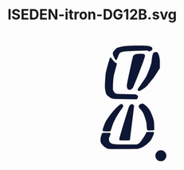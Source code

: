 # ISEDEN-itron-DG12B.svg

<?xml version="1.0" encoding="utf-8"?>
<!-- Generator: Adobe Illustrator 16.0.0, SVG Export Plug-In . SVG Version: 6.00 Build 0)  -->
<!DOCTYPE svg PUBLIC "-//W3C//DTD SVG 1.1//EN" "http://www.w3.org/Graphics/SVG/1.1/DTD/svg11.dtd">
<svg version="1.1" id="all" xmlns="http://www.w3.org/2000/svg" xmlns:xlink="http://www.w3.org/1999/xlink" x="0px"
	 y="0px" width="1920px" height="1080px" viewBox="0 0 1920 1080" enable-background="new 0 0 1920 1080" xml:space="preserve">
<path fill="#0D1634" stroke="#231815" stroke-miterlimit="10" d="M829.528,209.275c1.174,0,6.472-2.941,6.472-2.941
	s16.402-43.167,21-48.083s13.75-9.75,33.25-13.25s176.25-8.25,180-7.625s13.053,8.497,16.25,6.625s20.5-12,20.5-12s1-4.5,0-11.5
	s-5-10-24-16.5s-163.328-5.416-202.291,2.208C866.688,109.155,844,113,833.5,120.5s-24.5,27.167-25.833,30s-1.807,15.677,0,21.167
	C809.691,177.819,823.194,209.275,829.528,209.275z"/>
<path fill="#0D1634" stroke="#231815" stroke-miterlimit="10" d="M960.502,181.733c2.165-5.069,8.164-11.069,17.498-15.069
	s56.333-5.667,64-1.667s9.086,9.028,9.334,11.333c1.666,16-85.737,234.729-90.889,242.595c-5.341,8.154-18.111,22.072-32.445,17.405
	c-6.716-2.187-14.787-8.879-14.894-28.439S958.471,186.489,960.502,181.733z"/>
<path fill="#0D1634" stroke="#231815" stroke-miterlimit="10" d="M1115,158c5.5-9.75,23.716-9.379,28.716-7.379
	s7.784,11.129,12.034,20.129s8.861,30.25,9.111,43.75s0.389,54.25-0.111,57S1122,339.25,1122,339.25s-46.696,60.068-58.446,71.318
	s-50.234,36.637-56.234,35.887S997,441.5,997,441.5v-10c0,0,54.695-77.688,65.348-97.594s37.897-87.521,40.652-116.156
	C1105.788,188.77,1109.5,167.75,1115,158z"/>
<path fill="#0D1634" stroke="#231815" stroke-miterlimit="10" d="M785.5,191c2.833-1.332,14.637,11.41,20.982,20.668
	C821.333,233.335,834.667,233.666,836,237s-21.167,78.667-25.25,103.5s-5.785,89.858-4.268,96.765S817.333,460.335,825,464.5
	s19.5,5,19.5,5l132,3c0,0,19,5.501,20.5,13s-1.167,13.168-2.5,16s-8,8-8,8l-171-2.5c0,0-19.404-2.53-26.5-7.5
	s-20.428-13.364-27.5-21c-11.074-11.958-13.92-41.091-15.669-56.197c-1.831-15.805,2.503-84.136,5.503-108.136
	S782.667,192.332,785.5,191z"/>
<path fill="#0D1634" stroke="#231815" stroke-miterlimit="10" d="M950.5,548c-10.5,0-15.5,9.5-20,17s-74.936,240.404-75,250
	c-0.032,4.75,2,6,6.5,7.5s64.5,1,70,0s5-7.5,5-7.5s31-249,30.5-254S961,548,950.5,548z"/>
<path fill="#0D1634" stroke="#231815" stroke-miterlimit="10" d="M879.75,549.25c5.25,4.5,3.75,19.25,3.75,19.25
	s-14.206,18.391-26.75,37c-13.196,19.578-24.879,39.644-29.75,49c-4.019,7.72-13.506,25.577-20.5,43.5
	c-9.54,24.447-16.49,49.27-17.5,51c-1.75,3-1,3-4.5,4.5s-47.25,2-50.5,0s-5.25-3.5-6-8.75c-0.885-6.196,15.645-47.751,18-53.5
	c5.936-14.492,23.802-41.295,43.25-66.75c16.555-21.67,34.242-39.91,37.5-43.75c7-8.25,34.942-31.254,34.942-31.254
	S874.5,544.75,879.75,549.25z"/>
<path fill="#0D1634" stroke="#231815" stroke-miterlimit="10" d="M1021.334,545.246c-10.666,3.688-16.667,9.754-17.667,18.42
	c-1,8.667,17.333,26,17.333,26s15.384,19.793,19.334,29.668c7.293,18.231,20,54.999,22,68.666s3.999,48,5.666,52
	s1.334,5.105,3.667,6.439s41.667,0.895,45.667-0.439s5.063-6.334,5.063-6.334s-0.904-46.975-3.068-62.942
	C1117.334,662,1099,609,1083.667,587.334c-16.879-23.852-42.333-41.334-42.333-41.334S1032,541.559,1021.334,545.246z"/>
<path fill="#0D1634" stroke="#231815" stroke-miterlimit="10" d="M722.5,772.5c2.5-3.25,4.5-4,9.5-5.5s45-0.5,48.5,0s8,3.5,8,5.5
	S780,795,780,795s-10,18.5-1,37.25s40,21.25,40,21.25l32,2h133.5c0,0,6.75,1.5,22.5-9.5s48.178-67.579,48.178-67.579
	s3.445-9.296,5.445-13.796c2.581-5.809,20.121-4.611,20.121-4.611h34.006c0,0,5.75,0.236,5.75,5.486s-15.75,48-31.5,65
	s-44.75,39.5-62.75,48S990,889,990,889s-196,2.25-215,0s-52.25-26-61-49.75S720,775.75,722.5,772.5z"/>
<circle fill="#0D1634" stroke="#231815" stroke-miterlimit="10" cx="1173" cy="940.802" r="41.5"/>
</svg>